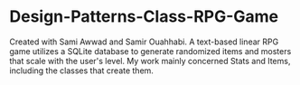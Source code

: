 # Design-Patterns-Class-RPG-Game
Created with Sami Awwad and Samir Ouahhabi. A text-based linear RPG game utilizes a SQLite database to generate randomized items and mosters that scale with the user's level. My work mainly concerned Stats and Items, including the classes that create them.
